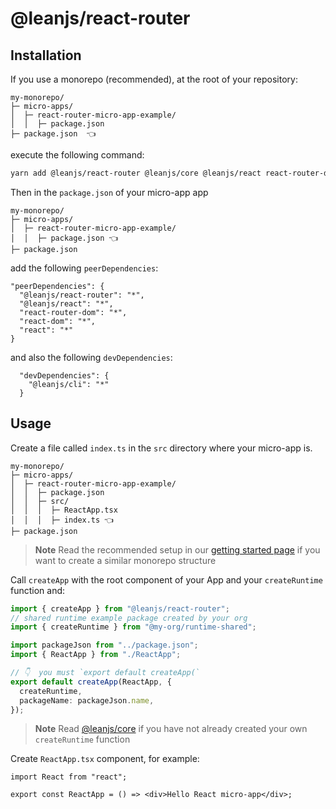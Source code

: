# @leanjs/react-router

## Installation

If you use a monorepo (recommended), at the root of your repository:

```
my-monorepo/
├─ micro-apps/
│  ├─ react-router-micro-app-example/
│  │  ├─ package.json
├─ package.json  👈
```

execute the following command:

```sh
yarn add @leanjs/react-router @leanjs/core @leanjs/react react-router-dom@6 react-dom@17 react@17
```

Then in the `package.json` of your micro-app app

```
my-monorepo/
├─ micro-apps/
│  ├─ react-router-micro-app-example/
│  │  ├─ package.json 👈
├─ package.json
```

add the following `peerDependencies`:

```
"peerDependencies": {
  "@leanjs/react-router": "*",
  "@leanjs/react": "*",
  "react-router-dom": "*",
  "react-dom": "*",
  "react": "*"
}
```

and also the following `devDependencies`:

```
  "devDependencies": {
    "@leanjs/cli": "*"
  }
```

## Usage

Create a file called `index.ts` in the `src` directory where your micro-app is.

```
my-monorepo/
├─ micro-apps/
│  ├─ react-router-micro-app-example/
│  │  ├─ package.json
│  │  ├─ src/
│  │  │  ├─ ReactApp.tsx
│  │  │  ├─ index.ts 👈
├─ package.json
```

> **Note**
> Read the recommended setup in our [getting started page](../../docs/getting-started.md#recommended-setup) if you want to create a similar monorepo structure

Call `createApp` with the root component of your App and your `createRuntime` function and:

```ts
import { createApp } from "@leanjs/react-router";
// shared runtime example package created by your org
import { createRuntime } from "@my-org/runtime-shared";

import packageJson from "../package.json";
import { ReactApp } from "./ReactApp";

// 👇  you must `export default createApp(`
export default createApp(ReactApp, {
  createRuntime,
  packageName: packageJson.name,
});
```

> **Note**
> Read [@leanjs/core](/packages/core#runtime) if you have not already created your own `createRuntime` function

Create `ReactApp.tsx` component, for example:

```tsx
import React from "react";

export const ReactApp = () => <div>Hello React micro-app</div>;
```
